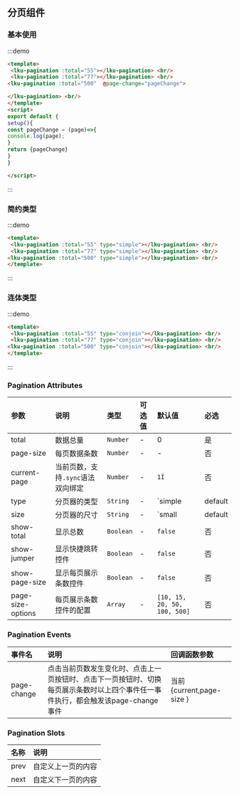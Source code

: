 ## 分页组件
### 基本使用
:::demo
```html
<template>
 <lku-pagination :total="55"></lku-pagination> <br/>
 <lku-pagination :total="77"></lku-pagination> <br/>
<lku-pagination :total="500"  @page-change="pageChange">

</lku-pagination> <br/>
</template>
<script>
export default {
setup(){
const pageChange = (page)=>{
console.log(page);
}
return {pageChange}
}
}

</script>
```
:::

### 简约类型
:::demo
```html
<template>
 <lku-pagination :total="55" type="simple"></lku-pagination> <br/>
 <lku-pagination :total="77" type="simple"></lku-pagination> <br/>
<lku-pagination :total="500" type="simple"></lku-pagination> <br/>
</template>
```
:::

### 连体类型
:::demo
```html
<template>
 <lku-pagination :total="55" type="conjoin"></lku-pagination> <br/>
 <lku-pagination :total="77" type="conjoin"></lku-pagination> <br/>
<lku-pagination :total="500" type="conjoin"></lku-pagination> <br/>
</template>
```
:::


### Pagination Attributes

| 参数           | 说明                              | 类型      | 可选值 | 默认值                       | 必选 |
| :------------- | :-------------------------------- | :-------- | :----- | :--------------------------- | :--- |
| total          | 数据总量                          | `Number`  | -      | 0                            | 是   |
| page-size      | 每页数据条数                      | `Number`  | -      | -                            | 否   |
| current-page   | 当前页数，支持`.sync`语法双向绑定 | `Number`  | -      | `1Í`                         | 否   |
| type           | 分页器的类型                      | `String`  | -      | `simple | default | conjoin` | 否   |
| size           | 分页器的尺寸                      | `String`  | -      | `small | default | large`    | 否   | Í |
| show-total     | 显示总数                          | `Boolean` | -      | `false`                      | 否   |
| show-jumper    | 显示快捷跳转控件                  | `Boolean` | -      | `false`                      | 否   |
| show-page-size | 显示每页展示条数控件              | `Boolean` | -      | `false`                      | 否   |
| page-size-options     | 每页展示条数控件的配置            | `Array`   | -      | `[10, 15, 20, 50, 100, 500]`  | 否        | 否   |

### Pagination Events

 | 事件名             | 说明                       | 回调函数参数 |
 | :----------------- | :------------------------- | :----------- |
 | page-change        | 点击当前页数发生变化时、点击上一页按钮时、点击下一页按钮时、切换每页展示条数时以上四个事件任一事件执行，都会触发该page-change事件|  当前{current,page-size  }
### Pagination Slots

 | 名称 | 说明               |
 | :--- | :----------------- |
 | prev | 自定义上一页的内容 |
 | next | 自定义下一页的内容 |

